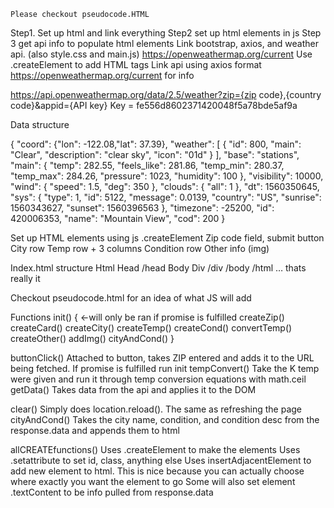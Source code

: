 	Please checkout pseudocode.HTML
Step1. Set up html and link everything
Step2 set up html elements in js
Step 3 get api info to populate html elements
Link bootstrap, axios, and weather api. (also style.css and main.js)
https://openweathermap.org/current
Use .createElement to add HTML tags
Link api using axios format
https://openweathermap.org/current for info

https://api.openweathermap.org/data/2.5/weather?zip={zip code},{country code}&appid={API key}
Key = fe556d8602371420048f5a78bde5af9a



Data structure 

{
     "coord": {"lon": -122.08,"lat": 37.39},
     "weather": [
       {
         "id": 800,
         "main": "Clear",
         "description": "clear sky",
         "icon": "01d"
       }
     ],
     "base": "stations",
     "main": {
       "temp": 282.55,
       "feels_like": 281.86,
       "temp_min": 280.37,
       "temp_max": 284.26,
       "pressure": 1023,
       "humidity": 100
     },
     "visibility": 10000,
     "wind": {
       "speed": 1.5,
       "deg": 350
     },
     "clouds": {
       "all": 1
     },
     "dt": 1560350645,
     "sys": {
       "type": 1,
       "id": 5122,
       "message": 0.0139,
       "country": "US",
       "sunrise": 1560343627,
       "sunset": 1560396563
     },
     "timezone": -25200,
     "id": 420006353,
     "name": "Mountain View",
     "cod": 200
     }



Set up HTML elements using js .createElement
	Zip code field, submit button
	City row
	Temp row + 3 columns
	Condition row
	Other info (img)

Index.html structure
Html
	Head
	/head
		Body
			Div
			/div
		/body
/html
… thats really it

Checkout pseudocode.html for an idea of what JS will add



Functions
init() {    ←will only be ran if promise is fulfilled 
createZip()
createCard()
createCity()
createTemp()
createCond()
convertTemp()
createOther()
addImg()
cityAndCond()
}

buttonClick()
	Attached to button, takes ZIP entered and adds it to the URL being fetched.
	If promise is fulfilled run init
tempConvert()
	Take the K temp were given and run it through temp conversion equations with math.ceil
getData()
	Takes data from the api and applies it to the DOM

clear()
Simply does location.reload(). The same as refreshing the page
cityAndCond()
	Takes the city name, condition, and condition desc from the response.data and appends them to html

allCREATEfunctions()
Uses .createElement to make the elements
Uses .setattribute to set id, class, anything else
Uses insertAdjacentElement to add new element to html. This is nice because you can actually choose where exactly you want the element to go
Some will also set element .textContent to be info pulled from response.data

